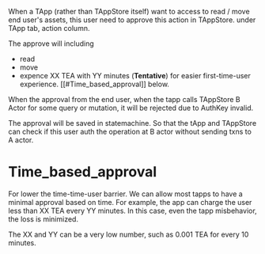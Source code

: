 When a TApp (rather than TAppStore itself) want to access to read / move end user's assets, this user need to approve this action in TAppStore. under TApp tab, action column.

The approve will including
- read
- move
- expence XX TEA with YY minutes  (**Tentative**) for easier first-time-user experience. [[#Time_based_approval]] below.

When the approval from the end user, when the tapp calls TAppStore B Actor for some query or mutation, it  will be rejected due to AuthKey invalid.

The approval will be saved in statemachine. So that the tApp and TAppStore can check if this user auth the operation at B actor without sending txns to A actor.

# Time_based_approval

For lower the time-time-user barrier. We can allow most tapps to have a minimal approval based on time. 
For example, the app can charge the user less than XX TEA every YY minutes.
In this case, even the tapp misbehavior, the loss is minimized.

The XX and YY can be a very low number, such as 0.001 TEA for every 10 minutes.

